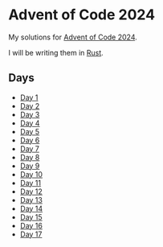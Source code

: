 # Advent of Code 2024

My solutions for [Advent of Code 2024](https://adventofcode.com/2024).

I will be writing them in [Rust](https://www.rust-lang.org/).

## Days

- [Day 1](day-01/)
- [Day 2](day-02/)
- [Day 3](day-03/)
- [Day 4](day-04/)
- [Day 5](day-05/)
- [Day 6](day-06/)
- [Day 7](day-07/)
- [Day 8](day-08/)
- [Day 9](day-09/)
- [Day 10](day-10/)
- [Day 11](day-11/)
- [Day 12](day-12/)
- [Day 13](day-13/)
- [Day 14](day-14/)
- [Day 15](day-15/)
- [Day 16](day-16/)
- [Day 17](day-17/)
